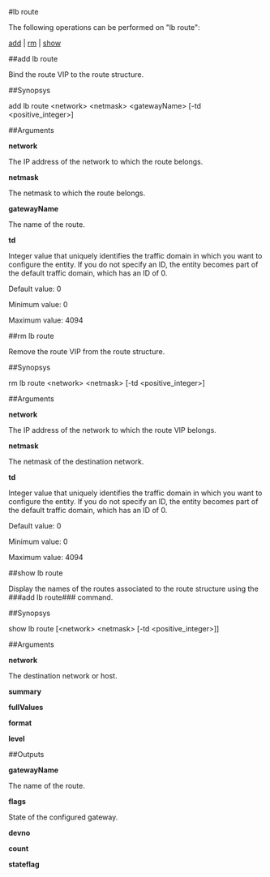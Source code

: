 #lb route

The following operations can be performed on "lb route":


[add](#add-lb-route) | [rm](#rm-lb-route) | [show](#show-lb-route)

##add lb route

Bind the route VIP to the route structure.


##Synopsys

add lb route &lt;network> &lt;netmask> &lt;gatewayName> [-td &lt;positive_integer>]


##Arguments

<b>network</b>
The IP address of the network to which the route belongs.

<b>netmask</b>
The netmask to which the route belongs.

<b>gatewayName</b>
The name of the route.

<b>td</b>
Integer value that uniquely identifies the traffic domain in which you want to configure the entity. If you do not specify an ID, the entity becomes part of the default traffic domain, which has an ID of 0.
Default value: 0
Minimum value: 0
Maximum value: 4094



##rm lb route

Remove the route VIP from the route structure.


##Synopsys

rm lb route &lt;network> &lt;netmask> [-td &lt;positive_integer>]


##Arguments

<b>network</b>
The IP address of the network to which the route VIP belongs.

<b>netmask</b>
The netmask of the destination network.

<b>td</b>
Integer value that uniquely identifies the traffic domain in which you want to configure the entity. If you do not specify an ID, the entity becomes part of the default traffic domain, which has an ID of 0.
Default value: 0
Minimum value: 0
Maximum value: 4094



##show lb route

Display the names of the routes associated to the route structure using the ###add lb route### command.


##Synopsys

show lb route [&lt;network>  &lt;netmask>  [-td &lt;positive_integer>]]


##Arguments

<b>network</b>
The destination network or host.

<b>summary</b>

<b>fullValues</b>

<b>format</b>

<b>level</b>



##Outputs

<b>gatewayName</b>
The name of the route.

<b>flags</b>
State of the configured gateway.

<b>devno</b>

<b>count</b>

<b>stateflag</b>



